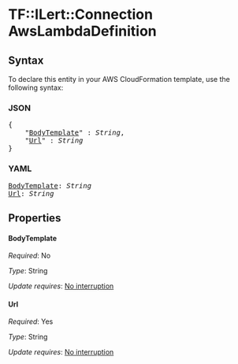 # TF::ILert::Connection AwsLambdaDefinition

## Syntax

To declare this entity in your AWS CloudFormation template, use the following syntax:

### JSON

<pre>
{
    "<a href="#bodytemplate" title="BodyTemplate">BodyTemplate</a>" : <i>String</i>,
    "<a href="#url" title="Url">Url</a>" : <i>String</i>
}
</pre>

### YAML

<pre>
<a href="#bodytemplate" title="BodyTemplate">BodyTemplate</a>: <i>String</i>
<a href="#url" title="Url">Url</a>: <i>String</i>
</pre>

## Properties

#### BodyTemplate

_Required_: No

_Type_: String

_Update requires_: [No interruption](https://docs.aws.amazon.com/AWSCloudFormation/latest/UserGuide/using-cfn-updating-stacks-update-behaviors.html#update-no-interrupt)

#### Url

_Required_: Yes

_Type_: String

_Update requires_: [No interruption](https://docs.aws.amazon.com/AWSCloudFormation/latest/UserGuide/using-cfn-updating-stacks-update-behaviors.html#update-no-interrupt)


